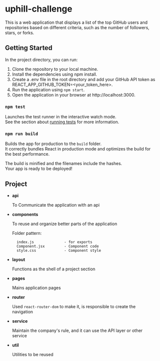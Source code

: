 # uphill-challenge

This is a web application that displays a list of the top GitHub users and repositories based on different criteria, such as the number of followers, stars, or forks.

## Getting Started

In the project directory, you can run:
1. Clone the repository to your local machine.
2. Install the dependencies using npm install.
3. Create a .env file in the root directory and add your GitHub API token as REACT_APP_GITHUB_TOKEN=<your_token_here>.
4. Run the application using `npm start`.
5. Open the application in your browser at http://localhost:3000.

### `npm test`

Launches the test runner in the interactive watch mode.\
See the section about [running tests](https://facebook.github.io/create-react-app/docs/running-tests) for more information.

### `npm run build`

Builds the app for production to the `build` folder.\
It correctly bundles React in production mode and optimizes the build for the best performance.

The build is minified and the filenames include the hashes.\
Your app is ready to be deployed!


## Project

- **api**

  To Communicate the application with an api

- **components**

  To reuse and organize better parts of the application
    
  Folder pattern:
  ```
    index.js              - for exports
    Component.jsx         - Component code
    style.css             - Component style
  ```

- **layout**

  Functions as the shell of a project section

- **pages**

  Mains application pages

- **router**

  Used `react-router-dom` to make it, is responsible to create the navigation 

- **service**

  Maintain the company's rule, and it can use the API layer or other service

- **util**

  Utilities to be reused